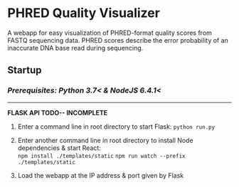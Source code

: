# PHRED Quality Visualizer

A webapp for easy visualization of PHRED-format quality scores from FASTQ sequencing data.
PHRED scores describe the error probability of an inaccurate DNA base read during sequencing.

## Startup

### *Prerequisites: Python 3.7< & NodeJS 6.4.1<*  

***

**FLASK API TODO-- INCOMPLETE**

1. Enter a command line in root directory to start Flask:
```python run.py```  

2. Enter another command line in root directory to install Node dependencies & start React:  
```npm install ./templates/static```
```npm run watch --prefix ./templates/static```  

3. Load the webapp at the IP address & port given by Flask
